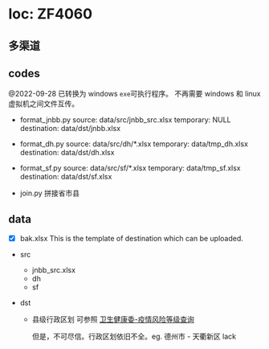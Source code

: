 
# loc: ZF4060

## 多渠道

## codes

@2022-09-28 已转换为 windows `exe`可执行程序。
不再需要 windows 和 linux 虚拟机之间文件互传。

- format_jnbb.py
  source:       data/src/jnbb_src.xlsx
  temporary:    NULL
  destination:  data/dst/jnbb.xlsx

- format_dh.py
  source:       data/src/dh/*.xlsx
  temporary:    data/tmp_dh.xlsx
  destination:  data/dst/dh.xlsx

- format_sf.py
  source:       data/src/sf/*.xlsx
  temporary:    data/tmp_sf.xlsx
  destination:  data/dst/sf.xlsx

- join.py 
  拼接省市县
  
## data

- [x] bak.xlsx
      This is the template of destination which can be uploaded.

- src
  - jnbb_src.xlsx
  - dh
  - sf

- dst
  - 县级行政区划
    可参照 [卫生健康委-疫情风险等级查询](http://bmfw.www.gov.cn/yqfxdjcx/index.html)

    但是，不可尽信。行政区划依旧不全。eg. 德州市 - 天衢新区 lack


